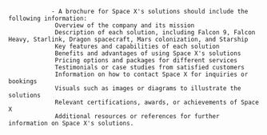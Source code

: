 				- A brochure for Space X's solutions should include the following information:
				 Overview of the company and its mission
				 Description of each solution, including Falcon 9, Falcon Heavy, Starlink, Dragon spacecraft, Mars colonization, and Starship
				 Key features and capabilities of each solution
				 Benefits and advantages of using Space X's solutions
				 Pricing options and packages for different services
				 Testimonials or case studies from satisfied customers
				 Information on how to contact Space X for inquiries or bookings
				 Visuals such as images or diagrams to illustrate the solutions
				 Relevant certifications, awards, or achievements of Space X
				 Additional resources or references for further information on Space X's solutions.



